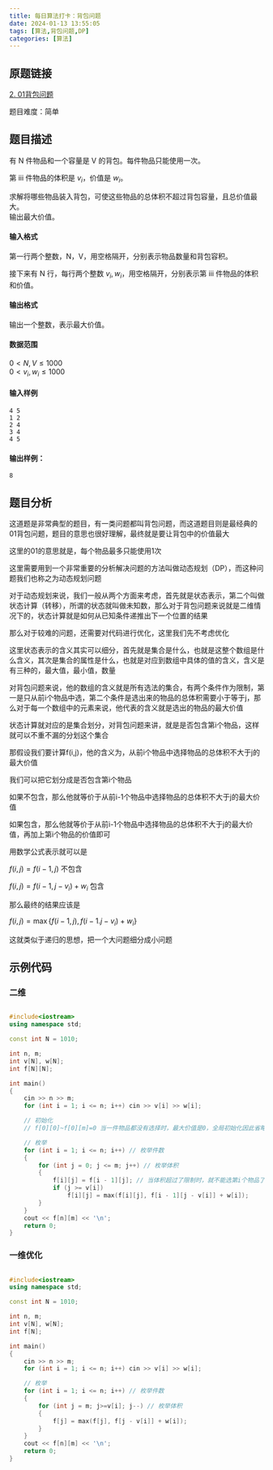 ```yaml
---
title: 每日算法打卡：背包问题
date: 2024-01-13 13:55:05
tags: [算法,背包问题,DP]
categories: [算法]
---
```


## 原题链接

[2. 01背包问题](https://www.acwing.com/problem/content/2/)

题目难度：简单

## 题目描述

有 N 件物品和一个容量是 V 的背包。每件物品只能使用一次。

第 iii 件物品的体积是 $v_i$，价值是 $w_i$。

求解将哪些物品装入背包，可使这些物品的总体积不超过背包容量，且总价值最大。  
输出最大价值。

#### 输入格式

第一行两个整数，N，V，用空格隔开，分别表示物品数量和背包容积。

接下来有 N 行，每行两个整数 $v_i, w_i$，用空格隔开，分别表示第 iii 件物品的体积和价值。

#### 输出格式

输出一个整数，表示最大价值。

#### 数据范围

$0 \lt N, V \le 1000$  
$0\lt v_i, w_i \le 1000$

#### 输入样例

```
4 5
1 2
2 4
3 4
4 5 
```

#### 输出样例：

```
8 
```

## 题目分析

这道题是非常典型的题目，有一类问题都叫背包问题，而这道题目则是最经典的01背包问题，题目的意思也很好理解，最终就是要让背包中的价值最大

这里的01的意思就是，每个物品最多只能使用1次

这里需要用到一个非常重要的分析解决问题的方法叫做动态规划（DP），而这种问题我们也称之为动态规划问题

对于动态规划来说，我们一般从两个方面来考虑，首先就是状态表示，第二个叫做状态计算（转移），所谓的状态就叫做未知数，那么对于背包问题来说就是二维情况下的，状态计算就是如何从已知条件递推出下一个位置的结果

那么对于较难的问题，还需要对代码进行优化，这里我们先不考虑优化

这里状态表示的含义其实可以细分，首先就是集合是什么，也就是这整个数组是什么含义，其次是集合的属性是什么，也就是对应到数组中具体的值的含义，含义是有三种的，最大值，最小值，数量

对背包问题来说，他的数组的含义就是所有选法的集合，有两个条件作为限制，第一是只从前i个物品中选，第二个条件是选出来的物品的总体积需要小于等于j，那么对于每一个数组中的元素来说，他代表的含义就是选出的物品的最大价值

状态计算就对应的是集合划分，对背包问题来讲，就是是否包含第i个物品，这样就可以不重不漏的分划这个集合

那假设我们要计算f(i,j)，他的含义为，从前i个物品中选择物品的总体积不大于j的最大价值

我们可以把它划分成是否包含第i个物品

如果不包含，那么他就等价于从前i-1个物品中选择物品的总体积不大于j的最大价值

如果包含，那么他就等价于从前i-1个物品中选择物品的总体积不大于j的最大价值，再加上第i个物品的价值即可

用数学公式表示就可以是

$f(i,j)=f(i-1,j)$ 不包含

$f(i,j) = f(i-1,j-v_i)+w_i$ 包含

那么最终的结果应该是

$f(i,j)=\max\{f(i-1,j),f(i-1.j-v_i)+w_i\}$

这就类似于递归的思想，把一个大问题细分成小问题

## 示例代码

### 二维

```cpp

#include<iostream>
using namespace std;

const int N = 1010;

int n, m;
int v[N], w[N];
int f[N][N];

int main()
{
    cin >> n >> m;
    for (int i = 1; i <= n; i++) cin >> v[i] >> w[i];

    // 初始化
    // f[0][0]~f[0][m]=0 当一件物品都没有选择时，最大价值是0，全局初始化因此省略

    // 枚举
    for (int i = 1; i <= n; i++) // 枚举件数
    {
        for (int j = 0; j <= m; j++) // 枚举体积
        {
            f[i][j] = f[i - 1][j]; // 当体积超过了限制时，就不能选第i个物品了，因此f[i][j]至少是可以选择f[i-1][j]的
            if (j >= v[i])
                f[i][j] = max(f[i][j], f[i - 1][j - v[i]] + w[i]);
        }
    }
    cout << f[n][m] << '\n';
    return 0;
}
```

### 一维优化

```cpp

#include<iostream>
using namespace std;

const int N = 1010;

int n, m;
int v[N], w[N];
int f[N];

int main()
{
    cin >> n >> m;
    for (int i = 1; i <= n; i++) cin >> v[i] >> w[i];

    // 枚举
    for (int i = 1; i <= n; i++) // 枚举件数
    {
        for (int j = m; j>=v[i]; j--) // 枚举体积
        {
            f[j] = max(f[j], f[j - v[i]] + w[i]);
        }
    }
    cout << f[n][m] << '\n';
    return 0;
}
```

